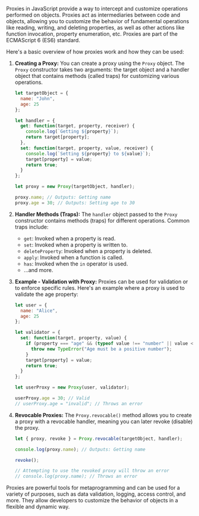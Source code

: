 Proxies in JavaScript provide a way to intercept and customize operations performed on objects. Proxies act as intermediaries between code and objects, allowing you to customize the behavior of fundamental operations like reading, writing, and deleting properties, as well as other actions like function invocation, property enumeration, etc. Proxies are part of the ECMAScript 6 (ES6) standard.

Here's a basic overview of how proxies work and how they can be used:

1. **Creating a Proxy:**
   You can create a proxy using the `Proxy` object. The `Proxy` constructor takes two arguments: the target object and a handler object that contains methods (called traps) for customizing various operations.

   ```javascript
   let targetObject = {
     name: "John",
     age: 25
   };

   let handler = {
     get: function(target, property, receiver) {
       console.log(`Getting ${property}`);
       return target[property];
     },
     set: function(target, property, value, receiver) {
       console.log(`Setting ${property} to ${value}`);
       target[property] = value;
       return true;
     }
   };

   let proxy = new Proxy(targetObject, handler);

   proxy.name; // Outputs: Getting name
   proxy.age = 30; // Outputs: Setting age to 30
   ```

2. **Handler Methods (Traps):**
   The `handler` object passed to the `Proxy` constructor contains methods (traps) for different operations. Common traps include:
   - `get`: Invoked when a property is read.
   - `set`: Invoked when a property is written to.
   - `deleteProperty`: Invoked when a property is deleted.
   - `apply`: Invoked when a function is called.
   - `has`: Invoked when the `in` operator is used.
   - ...and more.

3. **Example - Validation with Proxy:**
   Proxies can be used for validation or to enforce specific rules. Here's an example where a proxy is used to validate the age property:

   ```javascript
   let user = {
     name: "Alice",
     age: 25
   };

   let validator = {
     set: function(target, property, value) {
       if (property === "age" && (typeof value !== "number" || value <= 0)) {
         throw new TypeError("Age must be a positive number");
       }
       target[property] = value;
       return true;
     }
   };

   let userProxy = new Proxy(user, validator);

   userProxy.age = 30; // Valid
   // userProxy.age = "invalid"; // Throws an error
   ```

4. **Revocable Proxies:**
   The `Proxy.revocable()` method allows you to create a proxy with a revocable handler, meaning you can later revoke (disable) the proxy.

   ```javascript
   let { proxy, revoke } = Proxy.revocable(targetObject, handler);

   console.log(proxy.name); // Outputs: Getting name

   revoke();

   // Attempting to use the revoked proxy will throw an error
   // console.log(proxy.name); // Throws an error
   ```

Proxies are powerful tools for metaprogramming and can be used for a variety of purposes, such as data validation, logging, access control, and more. They allow developers to customize the behavior of objects in a flexible and dynamic way.